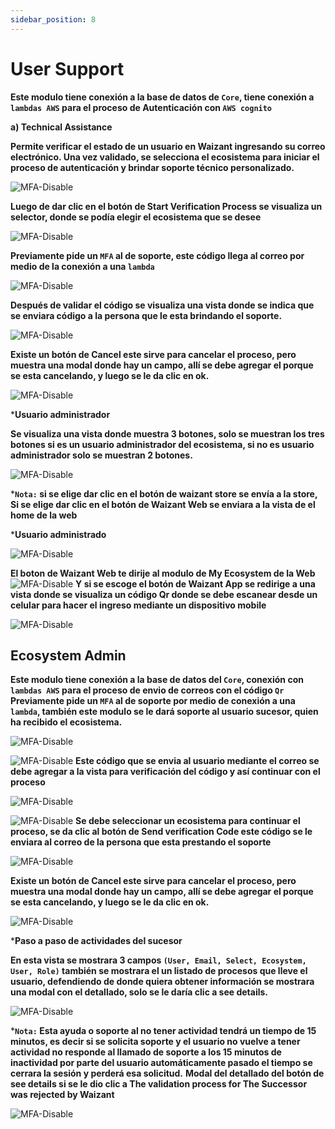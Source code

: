 ```yaml
---
sidebar_position: 8
---
```


# User Support

**Este modulo tiene conexión a la base de datos de `Core`, tiene conexión a `lambdas AWS` para el proceso de Autenticación con `AWS cognito`**

**a\) Technical Assistance**

**Permite verificar el estado de un usuario en Waizant ingresando su correo electrónico. Una vez validado, se selecciona el ecosistema para iniciar el proceso de autenticación y brindar soporte técnico personalizado.**

![MFA-Disable](/img/backoffice-user/user_pupport_backoffice.png)

**Luego de dar clic en el botón de Start Verification Process se visualiza un selector\, donde se podía elegir el ecosistema que se desee**

![MFA-Disable](/img/backoffice-user/start_verification_backoffice.png)

**Previamente pide un `MFA` al de soporte\, este código llega al correo por medio de la conexión a una `lambda`**

![MFA-Disable](/img/backoffice-user/internal_verification_backoffice.png)

**Después de validar el código se visualiza una vista donde se indica que se enviara código a la persona que le esta brindando el soporte.**

![MFA-Disable](/img/backoffice-user/verification_code_backoffice.png)

**Existe un botón de Cancel este sirve para cancelar el proceso, pero muestra una modal donde hay un campo, allí se debe agregar el porque se esta cancelando, y luego se le da clic en ok.**

![MFA-Disable](/img/backoffice-user/cancel_process_backoffice.png)

***Usuario administrador**

**Se visualiza una vista donde muestra 3 botones, solo se muestran los tres botones si es un usuario administrador del ecosistema, si no es usuario administrador solo se muestran 2 botones.**

![MFA-Disable](/img/backoffice-user/support_technical_backoffice.png)

***`Nota:` si se elige dar clic en el botón de waizant store se envía a la store, Si se elige dar clic en el botón de Waizant Web se enviara a la vista de el home de la web**

***Usuario administrado**

![MFA-Disable](/img/backoffice-user/technical_user_administrate_backoffice.png)

**El boton de Waizant Web te dirije al modulo de My Ecosystem de la Web**
![MFA-Disable](/img/backoffice-user/see_plan_details_backoffice.png)
**Y si se escoge el botón de Waizant App se redirige a una vista donde se visualiza un código Qr donde se debe escanear desde un celular para hacer el ingreso mediante un dispositivo mobile**

![MFA-Disable](/img/backoffice-user/code_qr_app.png)

## Ecosystem Admin

**Este modulo tiene conexión a la base de datos del `Core`, conexión con `lambdas AWS` para el proceso de envio de correos con el código `Qr` Previamente pide un `MFA` al de soporte por medio de conexión a una `lambda`, también este modulo se le dará soporte al usuario sucesor, quien ha recibido el ecosistema.**

![MFA-Disable](/img/backoffice-user/verification_process_backoffice.png)

![MFA-Disable](/img/backoffice-user/user_email_start_verification.png)
**Este código que se envia al usuario mediante el correo se debe agregar a la vista para verificación del código y así continuar con el proceso**

![MFA-Disable](/img/backoffice-user/verification_code_admin.png)

![MFA-Disable](/img/backoffice-user/internal_code_verification.png)
**Se debe seleccionar un ecosistema para continuar el proceso, se da clic al botón de Send verification Code este código se le enviara al correo de la persona que esta prestando el soporte**

![MFA-Disable](/img/backoffice-user/verification_succesfull_backoffice.png)

**Existe un botón de Cancel este sirve para cancelar el proceso, pero muestra una modal donde hay un campo, allí se debe agregar el porque se esta cancelando, y luego se le da clic en ok.**

![MFA-Disable](/img/backoffice-user/cancel_process_admin_backoffice.png)

***Paso a paso de actividades del sucesor**

**En esta vista se mostrara 3 campos `(User, Email, Select, Ecosystem, User, Role)` también se mostrara el un listado de procesos que lleve el usuario, defendiendo de donde quiera obtener información se mostrara una modal con el detallado, solo se le daría clic a see details.**

![MFA-Disable](/img/backoffice-user/user_activity_backoffice.png)

***`Nota:` Esta ayuda o soporte al no tener actividad tendrá un tiempo de 15 minutos, es decir si se solicita soporte y el usuario no vuelve a tener actividad no responde al llamado de soporte a los 15 minutos de inactividad por parte del usuario automáticamente pasado el tiempo se cerrara la sesión y perderá esa solicitud.**
**Modal del detallado del botón de see details si se le dio clic a The validation process for The Successor was rejected by Waizant**

![MFA-Disable](/img/backoffice-user/user_activity_backoffice.png)
